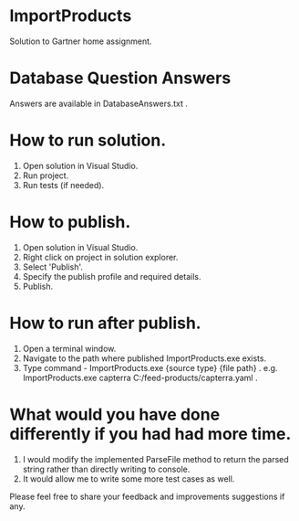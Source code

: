 # ImportProducts
Solution to Gartner home assignment.

# Database Question Answers

Answers are available in DatabaseAnswers.txt .

# How to run solution.

1. Open solution in Visual Studio.
2. Run project.
3. Run tests (if needed).

# How to publish.

1. Open solution in Visual Studio.
2. Right click on project in solution explorer.
3. Select 'Publish'.
4. Specify the publish profile and required details.
5. Publish.

# How to run after publish.

1. Open a terminal window.
2. Navigate to the path where published ImportProducts.exe exists.
3. Type command - ImportProducts.exe {source type} {file path} . e.g. ImportProducts.exe capterra C:/feed-products/capterra.yaml .

# What would you have done differently if you had had more time.

1. I would modify the implemented ParseFile method to return the parsed string rather than directly writing to console.
2. It would allow me to write some more test cases as well.


Please feel free to share your feedback and improvements suggestions if any.

